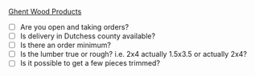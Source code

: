 [Ghent Wood Products](ghentwoodproducts.com)
- [ ] Are you open and taking orders?
- [ ] Is delivery in Dutchess county available?
- [ ] Is there an order minimum?
- [ ] Is the lumber true or rough? i.e. 2x4 actually 1.5x3.5 or actually 2x4?
- [ ] Is it possible to get a few pieces trimmed?
